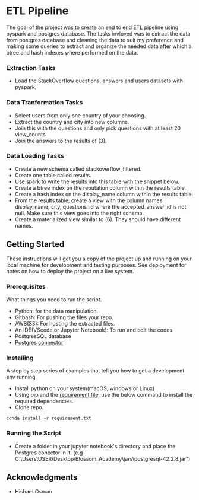 #  ETL Pipeline

The goal of the project was to create an end to end ETL pipeline using pyspark and postgres database. The tasks invloved was to extract the data from postgres database and cleaning the data to suit my preference and making some queries to extract and organize the needed data after which a btree and hash indexes where performed on the data.

### Extraction Tasks
* Load the StackOverflow questions, answers and users datasets with pyspark.

### Data Tranformation Tasks
* Select users from only one country of your choosing.
* Extract the country and city into new columns.
* Join this with the questions and only pick questions with at least 20 view_counts.
* Join the answers to the results of (3).

### Data Loading Tasks
* Create a new schema called stackoverflow_filtered.
* Create one table called results.
* Use spark to write the results into this table with the snippet below.
* Create a btree index on the reputation column within the results table.
* Create a hash index on the display_name column within the results table.
* From the results table, create a view with the column names display_name, city,     questions_id where the accepted_answer_id is not null. Make sure this view goes into   the right schema.
* Create a materialized view similar to (6). They should have different names.

## Getting Started

These instructions will get you a copy of the project up and running on your local machine for development and testing purposes. See deployment for notes on how to deploy the project on a live system.

### Prerequisites

What things you need to run the script.

* Python: for the data manipulation.
* Gitbash: For pushing the files your repo.
* AWS(S3): For hosting the extracted files.
* An IDE(VScode or Jupyter Notebook): To run and edit the codes
* PostgresSQL database
* [Postgres connector](https://drive.google.com/file/d/1STvlmvtGuwSYyHZKm_7sq2dch3BrEUJ9/view?usp=sharing) 

### Installing

A step by step series of examples that tell you how to get a development env running

* Install python on your system(macOS, windows or Linux)
* Using pip and the [requirement file](https://drive.google.com/file/d/14mlEM-5mbhD4oQpF8fLCZXKZaLlTPo-C/view?usp=sharing), use the below command to install the required dependencies.
* Clone repo.

```
conda install -r requirement.txt
```
### Running the Script
* Create a folder in your jupyter notebook's directory and place the Postgres conector in it. (e.g C:\Users\USER\Desktop\Blossom_Academy\jars\postgresql-42.2.8.jar")

## Acknowledgments

* Hisham Osman
